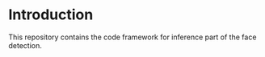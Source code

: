 # Introduction
This repository contains the code framework for inference part of the face detection. 